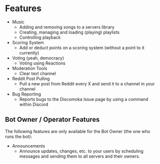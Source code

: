 # Features
- Music
    - Adding and removing songs to a servers library
    - Creating, managing and loading (playing) playlists
    - Controlling playback
- Scoring System
    - Add or deduct points on a scoring system (without a point to it currently)
- Voting (yeah, democracy)
    - Voting using Reactions
- Moderation Tools
    - Clear text channel
- Reddit Post Pulling
    - Pull a new post from Reddit every X and send it to a channel in your channel
- Bug Reporting
    - Reports bugs to the Discomoka Issue page by using a command within Discord

## Bot Owner / Operator Features
The following features are only available for the Bot Owner (the one who runs the bot):
- Announcements
    - Announce updates, changes, etc. to your users by scheduling messages and sending them to all servers and their owners.
